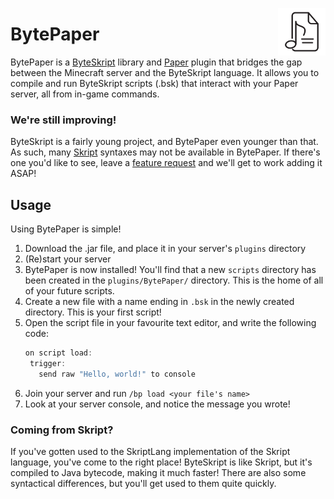 <img align="right" src="./styles/logo.svg" width="15%"></img>

# BytePaper
BytePaper is a [ByteSkript](https://docs.byteskript.org "Scott, M. (2021). ByteSkript [Computer software]") library and [Paper](https://papermc.io) plugin that bridges the gap between the Minecraft server and the ByteSkript language. It allows you to compile and run ByteSkript scripts (.bsk) that interact with your Paper server, all from in-game commands.

### We're still improving!
ByteSkript is a fairly young project, and BytePaper even younger than that. As such, many [Skript](https://skriptlang.org) syntaxes may not be available in BytePaper. If there's one you'd like to see, leave a [feature request](https://github.com/bluelhf/BytePaper/issues/new?assignees=&labels=enhancement&template=feature_request.md&title=) and we'll get to work adding it ASAP!

## Usage
Using BytePaper is simple!
1. Download the .jar file, and place it in your server's `plugins` directory
2. (Re)start your server
3. BytePaper is now installed! You'll find that a new `scripts` directory has been created in the `plugins/BytePaper/` directory. This is the home of all of your future scripts.
4. Create a new file with a name ending in `.bsk` in the newly created directory. This is your first script!
5. Open the script file in your favourite text editor, and write the following code:
    ```haskell
   on script load:
     trigger:
       send raw "Hello, world!" to console
    ```
6. Join your server and run `/bp load <your file's name>`
7. Look at your server console, and notice the message you wrote!

### Coming from Skript?
If you've gotten used to the SkriptLang implementation of the Skript language, you've come to the right place! ByteSkript is like Skript, but it's compiled to Java bytecode, making it much faster! There are also some syntactical differences, but you'll get used to them quite quickly.
